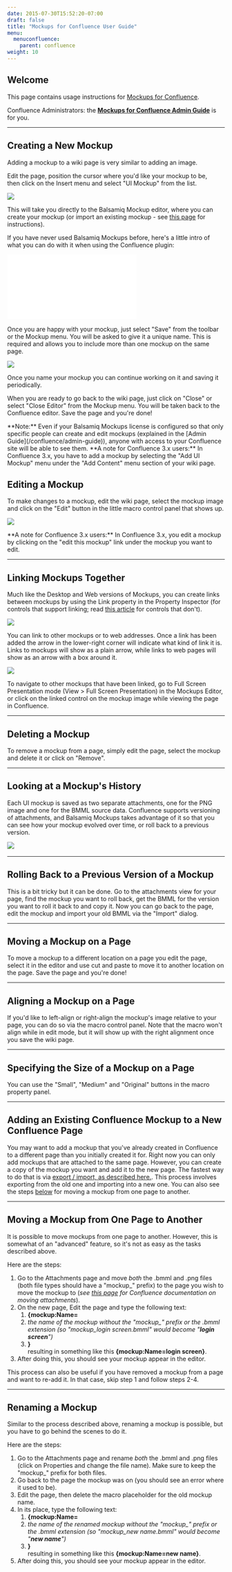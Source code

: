 ```yaml
---
date: 2015-07-30T15:52:20-07:00
draft: false
title: "Mockups for Confluence User Guide"
menu:
  menuconfluence:
    parent: confluence
weight: 10
---
```


## Welcome 

This page contains usage instructions for [Mockups for Confluence](http://balsamiq.com/products/mockups/confluence).

Confluence Administrators: the **[Mockups for Confluence Admin Guide](/confluence/admin-guide)** is for you.

* * *

## Creating a New Mockup

Adding a mockup to a wiki page is very similar to adding an image.

Edit the page, position the cursor where you'd like your mockup to be, then click on the Insert menu and select "UI Mockup" from the list.

![](//media.balsamiq.com/img/support/docs/confluence/userguide/confluence1.png)

This will take you directly to the Balsamiq Mockup editor, where you can create your mockup (or import an existing mockup - see [this page](http://support.balsamiq.com/customer/portal/articles/721932) for instructions).

If you have never used Balsamiq Mockups before, here's a little intro of what you can do with it when using the Confluence plugin:

<div class="video"><iframe allowfullscreen="" frameborder="0" src="//www.youtube.com/embed/l9-dLyINrac?rel=0"></iframe></div>

Once you are happy with your mockup, just select "Save" from the toolbar or the Mockup menu. You will be asked to give it a unique name. This is required and allows you to include more than one mockup on the same page.

![](//media.balsamiq.com/img/support/docs/confluence/userguide/m4csavenew.png)

Once you name your mockup you can continue working on it and saving it periodically.

When you are ready to go back to the wiki page, just click on "Close" or select "Close Editor" from the Mockup menu. You will be taken back to the Confluence editor. Save the page and you're done!

<span class="alert alert-info show" role="alert">
**Note:** Even if your Balsamiq Mockups license is configured so that only specific people can create and edit mockups (explained in the [Admin Guide](/confluence/admin-guide)), anyone with access to your Confluence site will be able to see them.
</span>

<span class="alert alert-info show" role="alert">
**A note for Confluence 3.x users:** In Confluence 3.x, you have to add a mockup by selecting the "Add UI Mockup" menu under the "Add Content" menu section of your wiki page.
</span>

## Editing a Mockup

To make changes to a mockup, edit the wiki page, select the mockup image and click on the "Edit" button in the little macro control panel that shows up.

![](//media.balsamiq.com/img/support/docs/confluence/userguide/confluence2.png)

<span class="alert alert-info show" role="alert">
**A note for Confluence 3.x users:** In Confluence 3.x, you edit a mockup by clicking on the "edit this mockup" link under the mockup you want to edit.
</span>

* * *

## Linking Mockups Together 

Much like the Desktop and Web versions of Mockups, you can create links between mockups by using the Link property in the Property Inspector (for controls that support linking; read [this article](http://support.balsamiq.com/customer/portal/articles/117684) for controls that don't).

![](//media.balsamiq.com/img/support/docs/m4d/link_inspector.png)

You can link to other mockups or to web addresses. Once a link has been added the arrow in the lower-right corner will indicate what kind of link it is. Links to mockups will show as a plain arrow, while links to web pages will show as an arrow with a box around it.

![](//media.balsamiq.com/img/support/docs/m4d/button_link.png)

To navigate to other mockups that have been linked, go to Full Screen Presentation mode (View > Full Screen Presentation) in the Mockups Editor, or click on the linked control on the mockup image while viewing the page in Confluence.

* * *

## Deleting a Mockup

To remove a mockup from a page, simply edit the page, select the mockup and delete it or click on "Remove".

* * *

## Looking at a Mockup's History

Each UI mockup is saved as two separate attachments, one for the PNG image and one for the BMML source data. Confluence supports versioning of attachments, and Balsamiq Mockups takes advantage of it so that you can see how your mockup evolved over time, or roll back to a previous version.

![](//media.balsamiq.com/img/support/docs/confluence/userguide/m4chistory.png)​

* * *

## Rolling Back to a Previous Version of a Mockup

This is a bit tricky but it can be done. Go to the attachments view for your page, find the mockup you want to roll back, get the BMML for the version you want to roll it back to and copy it. Now you can go back to the page, edit the mockup and import your old BMML via the "Import" dialog.

* * *

## Moving a Mockup on a Page

To move a mockup to a different location on a page you edit the page, select it in the editor and use cut and paste to move it to another location on the page. Save the page and you're done!

* * *

## Aligning a Mockup on a Page

If you'd like to left-align or right-align the mockup's image relative to your page, you can do so via the macro control panel. Note that the macro won't align while in edit mode, but it will show up with the right alignment once you save the wiki page.

* * *

## Specifying the Size of a Mockup on a Page

You can use the "Small", "Medium" and "Original" buttons in the macro property panel.

* * *

## Adding an Existing Confluence Mockup to a New Confluence Page

You may want to add a mockup that you've already created in Confluence to a different page than you initially created it for. Right now you can only add mockups that are attached to the same page. However, you can create a copy of the mockup you want and add it to the new page. The fastest way to do that is via [export / import, as described here.](http://support.balsamiq.com/customer/portal/articles/721932). This process involves exporting from the old one and importing into a new one. You can also see the steps [below](#moving-a-mockup-from-one-page-to-another) for moving a mockup from one page to another.

* * *

## Moving a Mockup from One Page to Another

It is possible to move mockups from one page to another. However, this is somewhat of an "advanced" feature, so it's not as easy as the tasks described above.

Here are the steps:

1.  Go to the Attachments page and move _both_ the .bmml and .png files (both file types should have a "mockup\_" prefix) to the page you wish to move the mockup to (_see [this page](https://confluence.atlassian.com/display/DOC/Moving+an+Attachment) for Confluence documentation on moving attachments_).
2.  On the new page, Edit the page and type the following text:
    1.  **{mockup:Name=**
    2.  *the name of the mockup without the "mockup\_" prefix or the .bmml extension (so "mockup\_login screen.bmml" would become "**login screen**")*
    3.  **}**  
    resulting in something like this **{mockup:Name=login screen}**.
3.  After doing this, you should see your mockup appear in the editor.

This process can also be useful if you have removed a mockup from a page and want to re-add it. In that case, skip step 1 and follow steps 2-4.

* * *

## Renaming a Mockup

Similar to the process described above, renaming a mockup is possible, but you have to go behind the scenes to do it.

Here are the steps:

1.  Go to the Attachments page and rename _both_ the .bmml and .png files (click on Properties and change the file name). Make sure to keep the "mockup\_" prefix for both files.
2.  Go back to the page the mockup was on (you should see an error where it used to be).
3.  Edit the page, then delete the macro placeholder for the old mockup name.
4.  In its place, type the following text:
    1.  **{mockup:Name=**
    2.  *the name of the renamed mockup without the "mockup\_" prefix or the .bmml extension (so "mockup\_new name.bmml" would become "**new name**")*
    3.  **}**  
    resulting in something like this **{mockup:Name=new name}**.
5.  After doing this, you should see your mockup appear in the editor.